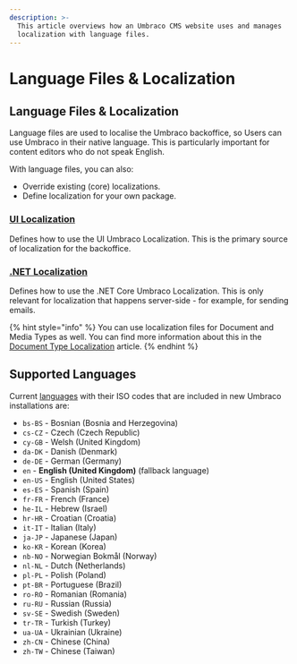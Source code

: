 ```yaml
---
description: >-
  This article overviews how an Umbraco CMS website uses and manages
  localization with language files.
---
```


# Language Files & Localization

## Language Files & Localization

Language files are used to localise the Umbraco backoffice, so Users can use Umbraco in their native language. This is particularly important for content editors who do not speak English.

With language files, you can also:

* Override existing (core) localizations.
* Define localization for your own package.

### [UI Localization](../../customize-the-backoffice/foundation/localization.md)

Defines how to use the UI Umbraco Localization. This is the primary source of localization for the backoffice.

### [.NET Localization](net-localization.md)

Defines how to use the .NET Core Umbraco Localization. This is only relevant for localization that happens server-side - for example, for sending emails.

{% hint style="info" %}
You can use localization files for Document and Media Types as well. You can find more information about this in the [Document Type Localization](../../fundamentals/data/defining-content/document-type-localization.md) article.
{% endhint %}

## Supported Languages

Current [languages](https://github.com/umbraco/Umbraco-CMS/tree/contrib/src/Umbraco.Core/EmbeddedResources/Lang) with their ISO codes that are included in new Umbraco installations are:

* `bs-BS` - Bosnian (Bosnia and Herzegovina)
* `cs-CZ` - Czech (Czech Republic)
* `cy-GB` - Welsh (United Kingdom)
* `da-DK` - Danish (Denmark)
* `de-DE` - German (Germany)
* `en` - **English (United Kingdom)** (fallback language)
* `en-US` - English (United States)
* `es-ES` - Spanish (Spain)
* `fr-FR` - French (France)
* `he-IL` - Hebrew (Israel)
* `hr-HR` - Croatian (Croatia)
* `it-IT` - Italian (Italy)
* `ja-JP` - Japanese (Japan)
* `ko-KR` - Korean (Korea)
* `nb-NO` - Norwegian Bokmål (Norway)
* `nl-NL` - Dutch (Netherlands)
* `pl-PL` - Polish (Poland)
* `pt-BR` - Portuguese (Brazil)
* `ro-RO` - Romanian (Romania)
* `ru-RU` - Russian (Russia)
* `sv-SE` - Swedish (Sweden)
* `tr-TR` - Turkish (Turkey)
* `ua-UA` - Ukrainian (Ukraine)
* `zh-CN` - Chinese (China)
* `zh-TW` - Chinese (Taiwan)
